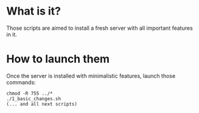# What is it?

Those scripts are aimed to install a fresh server with all important features in it.


# How to launch them

Once the server is installed with minimalistic features, launch those commands:
```shell
chmod -R 755 ../*
./1_basic_changes.sh
(... and all next scripts)
```
